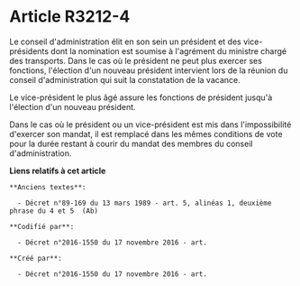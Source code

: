 # Article R3212-4

Le conseil d'administration élit en son sein un président et des vice-présidents dont la nomination est soumise à l'agrément
du ministre chargé des transports. Dans le cas où le président ne peut plus exercer ses fonctions, l'élection d'un nouveau
président intervient lors de la réunion du conseil d'administration qui suit la constatation de la vacance.

Le vice-président le plus âgé assure les fonctions de président jusqu'à l'élection d'un nouveau président.

Dans le cas où le président ou un vice-président est mis dans l'impossibilité d'exercer son mandat, il est remplacé dans les
mêmes conditions de vote pour la durée restant à courir du mandat des membres du conseil d'administration.

**Liens relatifs à cet article**

	**Anciens textes**:

	  - Décret n°89-169 du 13 mars 1989 - art. 5, alinéas 1, deuxième phrase du 4 et 5  (Ab)

	**Codifié par**:

	  - Décret n°2016-1550 du 17 novembre 2016 - art.

	**Créé par**:

	  - Décret n°2016-1550 du 17 novembre 2016 - art.
